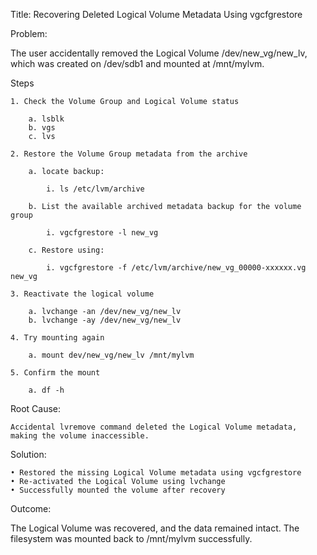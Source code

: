 Title: Recovering Deleted Logical Volume Metadata Using vgcfgrestore

Problem:

The user accidentally removed the Logical Volume /dev/new_vg/new_lv, which was created on 
/dev/sdb1 and mounted at /mnt/mylvm.

Steps

	1. Check the Volume Group and Logical Volume status

		a. lsblk
		b. vgs
		c. lvs
	
	2. Restore the Volume Group metadata from the archive

		a. locate backup:
		
			i. ls /etc/lvm/archive
			
		b. List the available archived metadata backup for the volume group
		
			i. vgcfgrestore -l new_vg
		
		c. Restore using:
		
			i. vgcfgrestore -f /etc/lvm/archive/new_vg_00000-xxxxxx.vg new_vg

	3. Reactivate the logical volume
	
		a. lvchange -an /dev/new_vg/new_lv
		b. lvchange -ay /dev/new_vg/new_lv
		
	4. Try mounting again
	
		a. mount dev/new_vg/new_lv /mnt/mylvm
	
	5. Confirm the mount

		a. df -h

Root Cause:

	Accidental lvremove command deleted the Logical Volume metadata, making the volume inaccessible.
	
Solution:

	• Restored the missing Logical Volume metadata using vgcfgrestore
	• Re-activated the Logical Volume using lvchange
	• Successfully mounted the volume after recovery
	
	
Outcome:

The Logical Volume was recovered, and the data remained intact. The filesystem was mounted back to /mnt/mylvm successfully.
